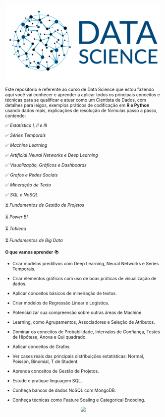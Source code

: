 <p align="center"> 
<img src="logo.png"  height="250">
</p>

Este repositório é referente ao curso de Data Science que estou fazendo aqui você vai conhecer e aprender a aplicar todos os principais conceitos e técnicas para se qualificar e atuar como um Cientista de Dados, com detalhes para leigos, exemplos práticos de codificação em **R e Python** usando dados reais, explicações de resolução de fórmulas passo a passo, contendo: 

:white_check_mark: *Estatística I, II e III*

:white_check_mark: *Séries Temporais*

:white_check_mark: *Machine Learning*

:white_check_mark: *Artificial Neural Networks e Deep Learning*

:white_check_mark: *Visualização, Gráficos e Dashboards*

:white_check_mark: *Grafos e Redes Sociais*

:white_check_mark: *Mineração de Texto*

:white_check_mark: *SQL e NoSQL*

:hourglass_flowing_sand: *Fundamentos de Gestão de Projetos*

:hourglass_flowing_sand: *Power BI*

:hourglass_flowing_sand: *Tableau*

:hourglass_flowing_sand: *Fundamentos de Big Data*

**O que vamos aprender** :books:

* Criar modelos preditivos com Deep Learning, Neural Networks e Series Temporais.

* Criar elementos gráficos com uso de boas práticas de visualização de dados.

* Aplicar conceitos básicos de mineiração de textos.

* Criar modelos de Regressão Linear e Logística.

* Potencializar sua compreensão sobre outras áreas de Machine. 

* Learning, como Agrupamentos, Associadores e Seleção de Atributos.

* Dominar os conceitos de Probabilidade, Intervalos de Confiança, Testes de Hipótese, Anova e Qui quadrado.

* Aplicar conceitos de Grafos.

* Ver cases reais das principais distribuições estatísticas: Normal, Poisson, Binomial, T de Student.

* Aprenda conceitos de Gestão de Projetos.

* Estude e pratique linguagem SQL.

* Conheça bancos de dados NoSQL com MongoDB.

* Conheça técnicas como Feature Scaling e Categorical Encoding.

<p align="center"> 
<img src="https://media.giphy.com/media/VIo556t5920j07cCR4/giphy.gif">
</p>